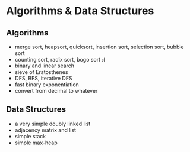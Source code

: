 # Algorithms & Data Structures

## Algorithms

- merge sort, heapsort, quicksort, insertion sort, selection sort, bubble sort
- counting sort, radix sort, bogo sort :(
- binary and linear search
- sieve of Eratosthenes
- DFS, BFS, iterative DFS
- fast binary exponentiation
- convert from decimal to whatever

## Data Structures

- a very simple doubly linked list
- adjacency matrix and list
- simple stack
- simple max-heap
